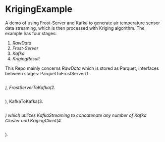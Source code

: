 # KrigingExample

A demo of using Frost-Server and Kafka to generate air temperature sensor data streaming, which is then processed with Kriging algorithm.
The example has four stages:
1. *RawData*
2. *Frost-Server*
3. *Kafka*
4. *KrigingResult*

This Repo mainly concerns *RawData* which is stored as Parquet, interfaces between stages: ParquetToFrostServer(1.<pre>*</pre>), FrostServerToKafka(2.<pre>*</pre>), KafkaToKafka(3.<pre>*</pre>) which utilizes KafkaStreaming to concatenate any number of Kafka Cluster and KrigingClient(4.<pre>*</pre>).
